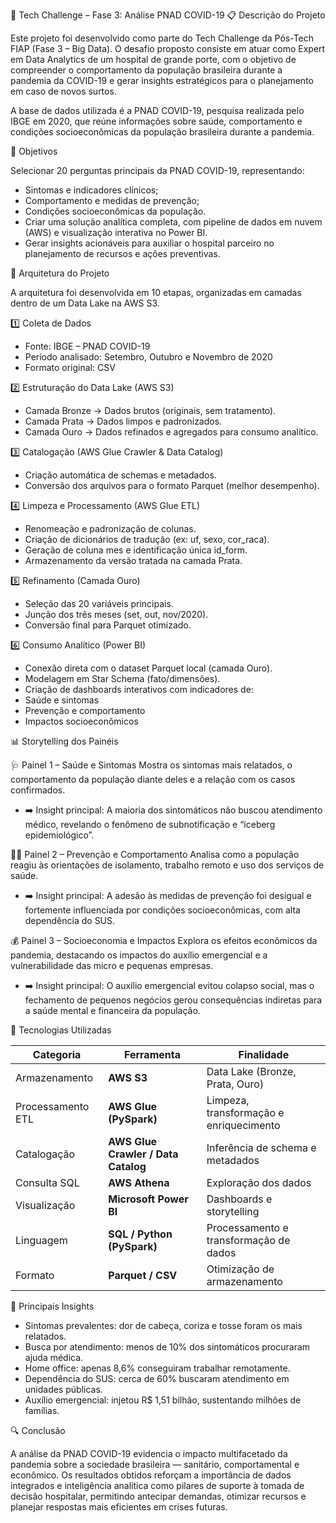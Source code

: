 🧠 Tech Challenge – Fase 3: Análise PNAD COVID-19
📋 Descrição do Projeto

Este projeto foi desenvolvido como parte do Tech Challenge da Pós-Tech FIAP (Fase 3 – Big Data).
O desafio proposto consiste em atuar como Expert em Data Analytics de um hospital de grande porte, com o objetivo de compreender o comportamento da população brasileira durante a pandemia da COVID-19 e gerar insights estratégicos para o planejamento em caso de novos surtos.

A base de dados utilizada é a PNAD COVID-19, pesquisa realizada pelo IBGE em 2020, que reúne informações sobre saúde, comportamento e condições socioeconômicas da população brasileira durante a pandemia.

🎯 Objetivos

Selecionar 20 perguntas principais da PNAD COVID-19, representando:

- Sintomas e indicadores clínicos;
- Comportamento e medidas de prevenção;
- Condições socioeconômicas da população.
- Criar uma solução analítica completa, com pipeline de dados em nuvem (AWS) e visualização interativa no Power BI.
- Gerar insights acionáveis para auxiliar o hospital parceiro no planejamento de recursos e ações preventivas.

🧩 Arquitetura do Projeto

A arquitetura foi desenvolvida em 10 etapas, organizadas em camadas dentro de um Data Lake na AWS S3.

1️⃣ Coleta de Dados
- Fonte: IBGE – PNAD COVID-19
- Período analisado: Setembro, Outubro e Novembro de 2020
- Formato original: CSV

2️⃣ Estruturação do Data Lake (AWS S3)
- Camada Bronze → Dados brutos (originais, sem tratamento).
- Camada Prata → Dados limpos e padronizados.
- Camada Ouro → Dados refinados e agregados para consumo analítico.

3️⃣ Catalogação (AWS Glue Crawler & Data Catalog)
- Criação automática de schemas e metadados.
- Conversão dos arquivos para o formato Parquet (melhor desempenho).

4️⃣ Limpeza e Processamento (AWS Glue ETL)
- Renomeação e padronização de colunas.
- Criação de dicionários de tradução (ex: uf, sexo, cor_raca).
- Geração de coluna mes e identificação única id_form.
- Armazenamento da versão tratada na camada Prata.

5️⃣ Refinamento (Camada Ouro)
- Seleção das 20 variáveis principais.
- Junção dos três meses (set, out, nov/2020).
- Conversão final para Parquet otimizado.

6️⃣ Consumo Analítico (Power BI)
- Conexão direta com o dataset Parquet local (camada Ouro).
- Modelagem em Star Schema (fato/dimensões).
- Criação de dashboards interativos com indicadores de:
- Saúde e sintomas
- Prevenção e comportamento
- Impactos socioeconômicos

📊 Storytelling dos Painéis

🩺 Painel 1 – Saúde e Sintomas
Mostra os sintomas mais relatados, o comportamento da população diante deles e a relação com os casos confirmados.
- ➡️ Insight principal:
A maioria dos sintomáticos não buscou atendimento médico, revelando o fenômeno de subnotificação e “iceberg epidemiológico”.

🧍‍♀️ Painel 2 – Prevenção e Comportamento
Analisa como a população reagiu às orientações de isolamento, trabalho remoto e uso dos serviços de saúde.
- ➡️ Insight principal:
A adesão às medidas de prevenção foi desigual e fortemente influenciada por condições socioeconômicas, com alta dependência do SUS.

💰 Painel 3 – Socioeconomia e Impactos
Explora os efeitos econômicos da pandemia, destacando os impactos do auxílio emergencial e a vulnerabilidade das micro e pequenas empresas.
- ➡️ Insight principal:
O auxílio emergencial evitou colapso social, mas o fechamento de pequenos negócios gerou consequências indiretas para a saúde mental e financeira da população.

🧱 Tecnologias Utilizadas

| Categoria         | Ferramenta                          | Finalidade                              |
| ----------------- | ----------------------------------- | --------------------------------------- |
| Armazenamento     | **AWS S3**                          | Data Lake (Bronze, Prata, Ouro)         |
| Processamento ETL | **AWS Glue (PySpark)**              | Limpeza, transformação e enriquecimento |
| Catalogação       | **AWS Glue Crawler / Data Catalog** | Inferência de schema e metadados        |
| Consulta SQL      | **AWS Athena**                      | Exploração dos dados                    |
| Visualização      | **Microsoft Power BI**              | Dashboards e storytelling               |
| Linguagem         | **SQL / Python (PySpark)**          | Processamento e transformação de dados  |
| Formato           | **Parquet / CSV**                   | Otimização de armazenamento             |

🧠 Principais Insights

- Sintomas prevalentes: dor de cabeça, coriza e tosse foram os mais relatados.
- Busca por atendimento: menos de 10% dos sintomáticos procuraram ajuda médica.
- Home office: apenas 8,6% conseguiram trabalhar remotamente.
- Dependência do SUS: cerca de 60% buscaram atendimento em unidades públicas.
- Auxílio emergencial: injetou R$ 1,51 bilhão, sustentando milhões de famílias.

🔍 Conclusão

A análise da PNAD COVID-19 evidencia o impacto multifacetado da pandemia sobre a sociedade brasileira — sanitário, comportamental e econômico.
Os resultados obtidos reforçam a importância de dados integrados e inteligência analítica como pilares de suporte à tomada de decisão hospitalar, permitindo antecipar demandas, otimizar recursos e planejar respostas mais eficientes em crises futuras.
